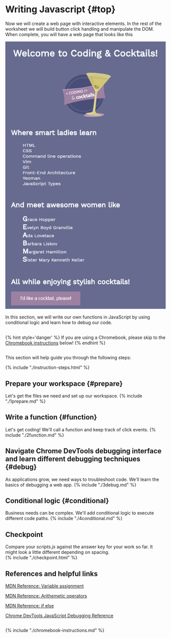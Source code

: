 # Writing Javascript {#top}
Now we will create a web page with interactive elements. In the rest of the worksheet we will build button click handling and manipulate the DOM. When complete, you will have a web page that looks like this

![](images/goal.png)

In this section, we will write our own functions in JavaScript by using conditional logic and learn how to debug our code. 

<!-- trick markdown to give me a little space between these two sections of text -->
## 
{% hint style='danger' %}
If you are using a Chromebook, please skip to the [Chromebook instructions](#chromebook-instructions) below!
{% endhint %}

<!-- trick markdown to give me a little space between these two sections of text -->
## 
This section will help guide you through the following steps:

{% include "./instruction-steps.html" %}


## Prepare your workspace {#prepare} <span class="navigate-top"><a href="#top" title="Take me to the top of page"><i class="fa fa-chevron-circle-up" aria-hidden="true"></i></a></span>
Let's get the files we need and set up our workspace.
{% include "./1prepare.md" %}

## Write a function {#function} <span class="navigate-top"><a href="#top" title="Take me to the top of page"><i class="fa fa-chevron-circle-up" aria-hidden="true"></i></a></span>
Let's get coding! We'll call a function and keep track of click events.
{% include "./2function.md" %}

## Navigate Chrome DevTools debugging interface and learn different debugging techniques {#debug} <span class="navigate-top"><a href="#top" title="Take me to the top of page"><i class="fa fa-chevron-circle-up" aria-hidden="true"></i></a></span>
As applications grow, we need ways to troubleshoot code. We'll learn the basics of debugging a web app.
{% include "./3debug.md" %}

## Conditional logic {#conditional} <span class="navigate-top"><a href="#top" title="Take me to the top of page"><i class="fa fa-chevron-circle-up" aria-hidden="true"></i></a></span>
Business needs can be complex. We'll add conditional logic to execute different code paths.
{% include "./4conditional.md" %}

<!-- trick markdown to give me a little space between these two sections of text -->
## 

## Checkpoint <span class="navigate-top"><a href="#top" title="Take me to the top of page"><i class="fa fa-chevron-circle-up" aria-hidden="true"></i></a></span>
Compare your _scripts.js_ against the answer key for your work so far. It might look a little different depending on spacing.  
{% include "./checkpoint.html" %}


<!-- trick markdown to give me a little space between these two sections of text -->
## 
## References and helpful links <span class="navigate-top"><a href="#top" title="Take me to the top of page"><i class="fa fa-chevron-circle-up" aria-hidden="true"></i></a></span>
[MDN Reference: Variable assignment](https://developer.mozilla.org/en-US/docs/Web/JavaScript/Reference/Operators/Assignment_Operators)

[MDN Reference: Arithemetic operators](https://developer.mozilla.org/en-US/docs/Web/JavaScript/Guide/Expressions_and_Operators#Arithmetic)

[MDN Reference: if else](https://developer.mozilla.org/en-US/docs/Web/JavaScript/Reference/Statements/if...else)

[Chrome DevTools JavaScript Debugging Reference](https://developers.google.com/web/tools/chrome-devtools/javascript/reference)

<!-- trick markdown to give me a little space between these two sections of text -->
## 

<!--sec data-title="Chromebook instructions" data-id="section1" data-show=true data-collapse=true ces-->
{% include "./chromebook-instructions.md" %}
<!--endsec-->

